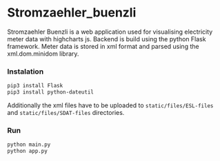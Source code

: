 # Stromzaehler_buenzli

Stromzaehler Buenzli is a web application used for visualising electricity meter data with highcharts js. Backend is build using the python Flask framework. Meter data is stored in xml format and parsed using the xml.dom.minidom library.

### Instalation
```bash
pip3 install Flask
pip3 install python-dateutil
```
Additionally the xml files have to be uploaded to `static/files/ESL-files` and `static/files/SDAT-files` directories.

### Run
```bash
python main.py
python app.py
```